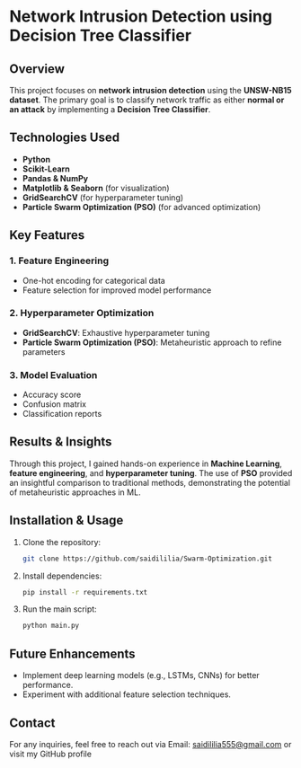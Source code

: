 # Network Intrusion Detection using Decision Tree Classifier

## Overview
This project focuses on **network intrusion detection** using the **UNSW-NB15 dataset**. The primary goal is to classify network traffic as either **normal or an attack** by implementing a **Decision Tree Classifier**.

## Technologies Used
- **Python**
- **Scikit-Learn**
- **Pandas & NumPy**
- **Matplotlib & Seaborn** (for visualization)
- **GridSearchCV** (for hyperparameter tuning)
- **Particle Swarm Optimization (PSO)** (for advanced optimization)

## Key Features
### 1. **Feature Engineering**
- One-hot encoding for categorical data
- Feature selection for improved model performance

### 2. **Hyperparameter Optimization**
- **GridSearchCV**: Exhaustive hyperparameter tuning
- **Particle Swarm Optimization (PSO)**: Metaheuristic approach to refine parameters

### 3. **Model Evaluation**
- Accuracy score
- Confusion matrix
- Classification reports

## Results & Insights
Through this project, I gained hands-on experience in **Machine Learning**, **feature engineering**, and **hyperparameter tuning**. The use of **PSO** provided an insightful comparison to traditional methods, demonstrating the potential of metaheuristic approaches in ML.

## Installation & Usage
1. Clone the repository:
   ```sh
   git clone https://github.com/saidililia/Swarm-Optimization.git
   ```
2. Install dependencies:
   ```sh
   pip install -r requirements.txt
   ```
3. Run the main script:
   ```sh
   python main.py
   ```

## Future Enhancements
- Implement deep learning models (e.g., LSTMs, CNNs) for better performance.
- Experiment with additional feature selection techniques.

## Contact
For any inquiries, feel free to reach out via Email: saidililia555@gmail.com or visit my GitHub profile
